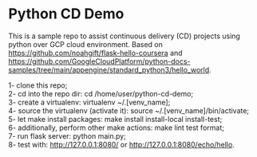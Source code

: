 # Python CD Demo  
This is a sample repo to assist continuous delivery (CD) projects using python over GCP cloud environment. Based on https://github.com/noahgift/flask-hello-coursera and https://github.com/GoogleCloudPlatform/python-docs-samples/tree/main/appengine/standard_python3/hello_world.  

1- clone this repo;  
2- cd into the repo dir: cd /home/user/python-cd-demo;  
3- create a virtualenv: virtualenv ~/.[venv_name];  
4- source the virtualenv (activate it): source ~/.[venv_name]/bin/activate;  
5- let make install packages: make install install-local install-test;  
6- additionally, perform other make actions: make lint test format;  
7- run flask server: python main.py;  
8- test with: http://127.0.0.1:8080/ or http://127.0.0.1:8080/echo/hello.
